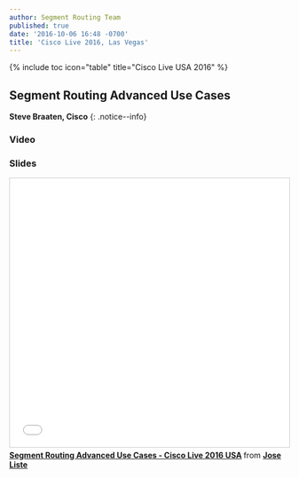 ```yaml
---
author: Segment Routing Team
published: true
date: '2016-10-06 16:48 -0700'
title: 'Cisco Live 2016, Las Vegas'
---
```

{% include toc icon="table" title="Cisco Live USA 2016" %}


## Segment Routing Advanced Use Cases    


**Steve Braaten, Cisco**
{: .notice--info}  

### Video



### Slides

<iframe src="//www.slideshare.net/slideshow/embed_code/key/eusA0F2OgUehhU" width="595" height="485" frameborder="0" marginwidth="0" marginheight="0" scrolling="no" style="border:1px solid #CCC; border-width:1px; margin-bottom:5px; max-width: 100%;" allowfullscreen> </iframe> <div style="margin-bottom:5px"> <strong> <a href="//www.slideshare.net/JoseListe/segment-routing-advanced-use-cases-cisco-live-2016-usa" title="Segment Routing Advanced Use Cases - Cisco Live 2016 USA" target="_blank">Segment Routing Advanced Use Cases - Cisco Live 2016 USA</a> </strong> from <strong><a target="_blank" href="//www.slideshare.net/JoseListe">Jose Liste</a></strong> </div>
